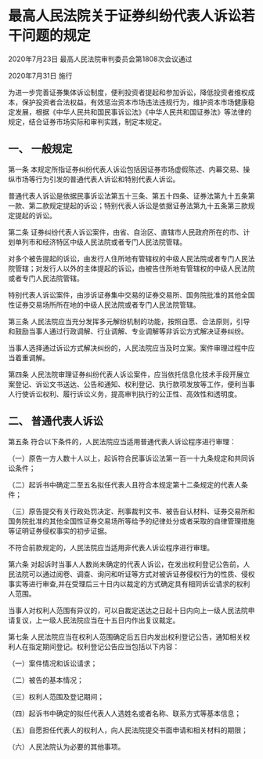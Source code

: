 # 最高人民法院关于证券纠纷代表人诉讼若干问题的规定

2020年7月23日 最高人民法院审判委员会第1808次会议通过

2020年7月31日 施行



为进一步完善证券集体诉讼制度，便利投资者提起和参加诉讼，降低投资者维权成本，保护投资者合法权益，有效惩治资本市场违法违规行为，维护资本市场健康稳定发展，根据《中华人民共和国民事诉讼法》《中华人民共和国证券法》等法律的规定，结合证券市场实际和审判实践，制定本规定。

## 一、 一般规定

第一条 本规定所指证券纠纷代表人诉讼包括因证券市场虚假陈述、内幕交易、操纵市场等行为引发的普通代表人诉讼和特别代表人诉讼。

普通代表人诉讼是依据民事诉讼法第五十三条、第五十四条、证券法第九十五条第一款、第二款规定提起的诉讼；特别代表人诉讼是依据证券法第九十五条第三款规定提起的诉讼。

第二条 证券纠纷代表人诉讼案件，由省、自治区、直辖市人民政府所在的市、计划单列市和经济特区中级人民法院或者专门人民法院管辖。

对多个被告提起的诉讼，由发行人住所地有管辖权的中级人民法院或者专门人民法院管辖；对发行人以外的主体提起的诉讼，由被告住所地有管辖权的中级人民法院或者专门人民法院管辖。

特别代表人诉讼案件，由涉诉证券集中交易的证券交易所、国务院批准的其他全国性证券交易场所所在地的中级人民法院或者专门人民法院管辖。

第三条 人民法院应当充分发挥多元解纷机制的功能，按照自愿、合法原则，引导和鼓励当事人通过行政调解、行业调解、专业调解等非诉讼方式解决证券纠纷。

当事人选择通过诉讼方式解决纠纷的，人民法院应当及时立案。案件审理过程中应当着重调解。

第四条 人民法院审理证券纠纷代表人诉讼案件，应当依托信息化技术手段开展立案登记、诉讼文书送达、公告和通知、权利登记、执行款项发放等工作，便利当事人行使诉讼权利、履行诉讼义务，提高审判执行的公正性、高效性和透明度。

## 二、 普通代表人诉讼

第五条 符合以下条件的，人民法院应当适用普通代表人诉讼程序进行审理：

（一）原告一方人数十人以上，起诉符合民事诉讼法第一百一十九条规定和共同诉讼条件；

（二）起诉书中确定二至五名拟任代表人且符合本规定第十二条规定的代表人条件；

（三）原告提交有关行政处罚决定、刑事裁判文书、被告自认材料、证券交易所和国务院批准的其他全国性证券交易场所等给予的纪律处分或者采取的自律管理措施等证明证券侵权事实的初步证据。

不符合前款规定的，人民法院应当适用非代表人诉讼程序进行审理。

第六条 对起诉时当事人人数尚未确定的代表人诉讼，在发出权利登记公告前，人民法院可以通过阅卷、调查、询问和听证等方式对被诉证券侵权行为的性质、侵权事实等进行审查,并在受理后三十日内以裁定的方式确定具有相同诉讼请求的权利人范围。

当事人对权利人范围有异议的，可以自裁定送达之日起十日内向上一级人民法院申请复议，上一级人民法院应当在十五日内作出复议裁定。

第七条 人民法院应当在权利人范围确定后五日内发出权利登记公告，通知相关权利人在指定期间登记。权利登记公告应当包括以下内容：

（一）案件情况和诉讼请求；

（二）被告的基本情况；

（三）权利人范围及登记期间；

（四）起诉书中确定的拟任代表人人选姓名或者名称、联系方式等基本信息；

（五）自愿担任代表人的权利人，向人民法院提交书面申请和相关材料的期限；

（六）人民法院认为必要的其他事项。